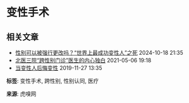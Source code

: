# 变性手术

## 相关文章

- [性别可以被强行更改吗？“世界上最成功变性人”之死](https://www.huxiu.com/article/3591950.html) 2024-10-18 21:35
- [北医三院“跨性别门诊”医生的内心独白](https://www.huxiu.com/article/426094.html) 2021-05-06 19:18
- [当变性人后悔变性](https://www.huxiu.com/article/328280.html) 2019-11-27 13:35

**标签**: 变性手术, 跨性别, 性别认同, 医疗

**来源**: 虎嗅网